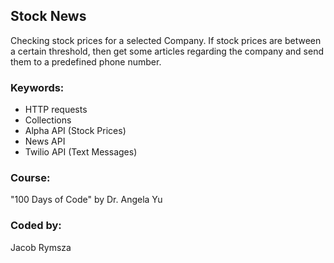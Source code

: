 ## Stock News
Checking stock prices for a selected Company. If stock prices are between a certain threshold, then get some articles regarding the company and send them to a predefined phone number.
### Keywords:
* HTTP requests
* Collections
* Alpha API (Stock Prices)
* News API
* Twilio API (Text Messages)
### Course:
"100 Days of Code" by Dr. Angela Yu
### Coded by:
Jacob Rymsza